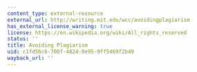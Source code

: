 ```yaml
---
content_type: external-resource
external_url: http://writing.mit.edu/wcc/avoidingplagiarism
has_external_license_warning: true
license: https://en.wikipedia.org/wiki/All_rights_reserved
status: ''
title: Avoiding Plagiarism
uid: c1fd56c6-708f-4824-9e95-9ff5469f2b49
wayback_url: ''
---
```

